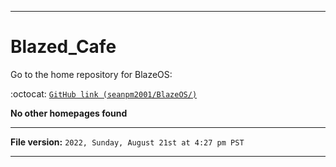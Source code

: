 
***

# Blazed_Cafe

Go to the home repository for BlazeOS:

:octocat: [`GitHub link (seanpm2001/BlazeOS/)`](https://github.com/seanpm2001/BlazeOS/)

**No other homepages found**

***

**File version:** `2022, Sunday, August 21st at 4:27 pm PST`

***
